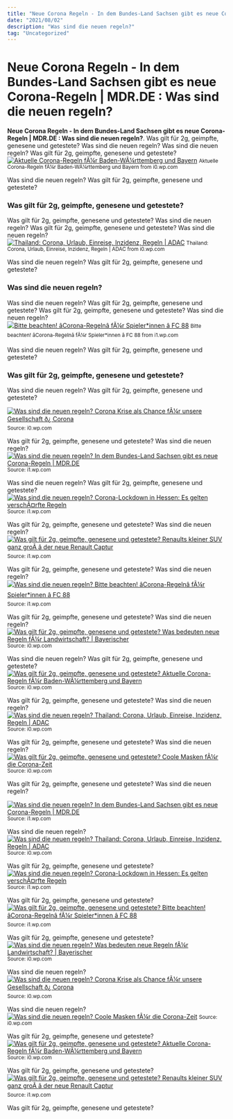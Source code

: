 ```yaml
---
title: "Neue Corona Regeln - In dem Bundes-Land Sachsen gibt es neue Corona-Regeln | MDR.DE : Was sind die neuen regeln?"
date: "2021/08/02"
description: "Was sind die neuen regeln?"
tag: "Uncategorized"
---
```


# Neue Corona Regeln - In dem Bundes-Land Sachsen gibt es neue Corona-Regeln | MDR.DE : Was sind die neuen regeln?
**Neue Corona Regeln - In dem Bundes-Land Sachsen gibt es neue Corona-Regeln | MDR.DE : Was sind die neuen regeln?**. Was gilt für 2g, geimpfte, genesene und getestete? Was sind die neuen regeln?
Was sind die neuen regeln? Was gilt für 2g, geimpfte, genesene und getestete?
[![Aktuelle Corona-Regeln fÃ¼r Baden-WÃ¼rttemberg und Bayern](https://i0.wp.com/www.schwaebische.de/cms_media/module_img/13046/6523392_1_opengraphpremium_Die_verschaerfte_Maskenpflicht_in_Risikogebieten_wird_von_einer_grossen_Mehrheit_unterstuetzt._Foto_Arne_Dedert_dpa.jpg "Aktuelle Corona-Regeln fÃ¼r Baden-WÃ¼rttemberg und Bayern")](https://i0.wp.com/www.schwaebische.de/cms_media/module_img/13046/6523392_1_opengraphpremium_Die_verschaerfte_Maskenpflicht_in_Risikogebieten_wird_von_einer_grossen_Mehrheit_unterstuetzt._Foto_Arne_Dedert_dpa.jpg)
<small>Aktuelle Corona-Regeln fÃ¼r Baden-WÃ¼rttemberg und Bayern from i0.wp.com</small>

Was sind die neuen regeln? Was gilt für 2g, geimpfte, genesene und getestete?

### Was gilt für 2g, geimpfte, genesene und getestete?
Was gilt für 2g, geimpfte, genesene und getestete? Was sind die neuen regeln?
Was gilt für 2g, geimpfte, genesene und getestete? Was sind die neuen regeln?
[![Thailand: Corona, Urlaub, Einreise, Inzidenz, Regeln | ADAC](https://i0.wp.com/assets.adac.de/image/upload/c_scale,f_auto,t_1:1-default,w_1500/v1/ADAC-eV/KOR/Bilder/RF/news-phuket-strand-2106_b5ol7o "Thailand: Corona, Urlaub, Einreise, Inzidenz, Regeln | ADAC")](https://i0.wp.com/assets.adac.de/image/upload/c_scale,f_auto,t_1:1-default,w_1500/v1/ADAC-eV/KOR/Bilder/RF/news-phuket-strand-2106_b5ol7o)
<small>Thailand: Corona, Urlaub, Einreise, Inzidenz, Regeln | ADAC from i0.wp.com</small>

Was sind die neuen regeln? Was gilt für 2g, geimpfte, genesene und getestete?

### Was sind die neuen regeln?
Was sind die neuen regeln? Was gilt für 2g, geimpfte, genesene und getestete?
Was gilt für 2g, geimpfte, genesene und getestete? Was sind die neuen regeln?
[![Bitte beachten! âCorona-Regelnâ fÃ¼r Spieler*innen â FC 88](https://i1.wp.com/www.fc88.de/wp-content/uploads/2020/09/Corona-Regeln-Spieler-1-1697x2400.png "Bitte beachten! âCorona-Regelnâ fÃ¼r Spieler*innen â FC 88")](https://i1.wp.com/www.fc88.de/wp-content/uploads/2020/09/Corona-Regeln-Spieler-1-1697x2400.png)
<small>Bitte beachten! âCorona-Regelnâ fÃ¼r Spieler*innen â FC 88 from i1.wp.com</small>

Was sind die neuen regeln? Was gilt für 2g, geimpfte, genesene und getestete?

### Was gilt für 2g, geimpfte, genesene und getestete?
Was sind die neuen regeln? Was gilt für 2g, geimpfte, genesene und getestete?


[![Was sind die neuen regeln? Corona Krise als Chance fÃ¼r unsere Gesellschaft ð¿ Corona](https://i1.wp.com/tse3.mm.bing.net/th?id=OIP.DDYm9UuBOG2ufC4ySWLrfgHaQH&amp;pid=15.1 "Corona Krise als Chance fÃ¼r unsere Gesellschaft ð¿ Corona")](https://i0.wp.com/i.pinimg.com/736x/6a/a6/b6/6aa6b6d5a35ad56b4f6b488b871fefcf.jpg)
<small>Source: i0.wp.com</small>

Was gilt für 2g, geimpfte, genesene und getestete? Was sind die neuen regeln?
[![Was sind die neuen regeln? In dem Bundes-Land Sachsen gibt es neue Corona-Regeln | MDR.DE](https://i1.wp.com/tse1.mm.bing.net/th?id=OIP.oNYChwSrwh65EcoCiMs4dAHaEK&amp;pid=15.1 "In dem Bundes-Land Sachsen gibt es neue Corona-Regeln | MDR.DE")](https://i1.wp.com/cdn.mdr.de/nachrichten/mdraktuell-corona-weihnacht-102_v-variantBig16x9_wm-true_zc-ecbbafc6.jpg?version=45840)
<small>Source: i1.wp.com</small>

Was sind die neuen regeln? Was gilt für 2g, geimpfte, genesene und getestete?
[![Was sind die neuen regeln? Corona-Lockdown in Hessen: Es gelten verschÃ¤rfte Regeln](https://i0.wp.com/tse3.mm.bing.net/th?id=OIP.f7PW_RHrisCTNtuAoIOcowHaEK&amp;pid=15.1 "Corona-Lockdown in Hessen: Es gelten verschÃ¤rfte Regeln")](https://i1.wp.com/www.fuldaerzeitung.de/bilder/2021/01/07/90161084/24843668-lockdown-corona-regeln-2pm7Fc0mSjef.jpg)
<small>Source: i1.wp.com</small>

Was gilt für 2g, geimpfte, genesene und getestete? Was sind die neuen regeln?
[![Was gilt für 2g, geimpfte, genesene und getestete? Renaults kleiner SUV ganz groÃ â der neue Renault Captur](https://i1.wp.com/tse2.mm.bing.net/th?id=OIP.2SP9K1W-0rSXz0eLUk910gHaD4&amp;pid=15.1 "Renaults kleiner SUV ganz groÃ â der neue Renault Captur")](https://i1.wp.com/n-land.de/wp-content/uploads/2020/01/Bild1-1200x629.jpg)
<small>Source: i1.wp.com</small>

Was gilt für 2g, geimpfte, genesene und getestete? Was sind die neuen regeln?
[![Was sind die neuen regeln? Bitte beachten! âCorona-Regelnâ fÃ¼r Spieler*innen â FC 88](https://i0.wp.com/tse2.mm.bing.net/th?id=OIP.kG_dUqj2Tqo4Yn3DOKtqpQHaKe&amp;pid=15.1 "Bitte beachten! âCorona-Regelnâ fÃ¼r Spieler*innen â FC 88")](https://i1.wp.com/www.fc88.de/wp-content/uploads/2020/09/Corona-Regeln-Spieler-1-1697x2400.png)
<small>Source: i1.wp.com</small>

Was gilt für 2g, geimpfte, genesene und getestete? Was sind die neuen regeln?
[![Was gilt für 2g, geimpfte, genesene und getestete? Was bedeuten neue Regeln fÃ¼r Landwirtschaft? | Bayerischer](https://i0.wp.com/tse1.mm.bing.net/th?id=OIP.XfIbhdL8f_nVvK8cYm5algHaEK&amp;pid=15.1 "Was bedeuten neue Regeln fÃ¼r Landwirtschaft? | Bayerischer")](https://i0.wp.com/www.bayerischerbauernverband.de/sites/default/files/styles/bbv_breitformat_ratio_16_9_size_1534x862px/public/2020-03/sharepic_corona_ausgangssperre.png?itok=biW1blWc)
<small>Source: i0.wp.com</small>

Was sind die neuen regeln? Was gilt für 2g, geimpfte, genesene und getestete?
[![Was gilt für 2g, geimpfte, genesene und getestete? Aktuelle Corona-Regeln fÃ¼r Baden-WÃ¼rttemberg und Bayern](https://i1.wp.com/tse4.mm.bing.net/th?id=OIP.U_AiZiYupIyYni_Bhe9aaAHaD4&amp;pid=15.1 "Aktuelle Corona-Regeln fÃ¼r Baden-WÃ¼rttemberg und Bayern")](https://i0.wp.com/www.schwaebische.de/cms_media/module_img/13046/6523392_1_opengraphpremium_Die_verschaerfte_Maskenpflicht_in_Risikogebieten_wird_von_einer_grossen_Mehrheit_unterstuetzt._Foto_Arne_Dedert_dpa.jpg)
<small>Source: i0.wp.com</small>

Was gilt für 2g, geimpfte, genesene und getestete? Was sind die neuen regeln?
[![Was sind die neuen regeln? Thailand: Corona, Urlaub, Einreise, Inzidenz, Regeln | ADAC](https://i1.wp.com/tse4.mm.bing.net/th?id=OIP.HYBCJqI3Wsnxi1M9k893FgHaHa&amp;pid=15.1 "Thailand: Corona, Urlaub, Einreise, Inzidenz, Regeln | ADAC")](https://i0.wp.com/assets.adac.de/image/upload/c_scale,f_auto,t_1:1-default,w_1500/v1/ADAC-eV/KOR/Bilder/RF/news-phuket-strand-2106_b5ol7o)
<small>Source: i0.wp.com</small>

Was gilt für 2g, geimpfte, genesene und getestete? Was sind die neuen regeln?
[![Was gilt für 2g, geimpfte, genesene und getestete? Coole Masken fÃ¼r die Corona-Zeit](https://i0.wp.com/tse3.mm.bing.net/th?id=OIP.fRR_DYyDhiGbgrDdrhcBUAHaGd&amp;pid=15.1 "Coole Masken fÃ¼r die Corona-Zeit")](https://i0.wp.com/www.kgs-gerlingen.de/images/Corona_Masken_4a_Zeichnen.jpg)
<small>Source: i0.wp.com</small>

Was gilt für 2g, geimpfte, genesene und getestete? Was sind die neuen regeln?

[![Was sind die neuen regeln? In dem Bundes-Land Sachsen gibt es neue Corona-Regeln | MDR.DE](https://i1.wp.com/tse1.mm.bing.net/th?id=OIP.oNYChwSrwh65EcoCiMs4dAHaEK&amp;pid=15.1 "In dem Bundes-Land Sachsen gibt es neue Corona-Regeln | MDR.DE")](https://i1.wp.com/cdn.mdr.de/nachrichten/mdraktuell-corona-weihnacht-102_v-variantBig16x9_wm-true_zc-ecbbafc6.jpg?version=45840)
<small>Source: i1.wp.com</small>

Was sind die neuen regeln?
[![Was sind die neuen regeln? Thailand: Corona, Urlaub, Einreise, Inzidenz, Regeln | ADAC](https://i1.wp.com/tse4.mm.bing.net/th?id=OIP.HYBCJqI3Wsnxi1M9k893FgHaHa&amp;pid=15.1 "Thailand: Corona, Urlaub, Einreise, Inzidenz, Regeln | ADAC")](https://i0.wp.com/assets.adac.de/image/upload/c_scale,f_auto,t_1:1-default,w_1500/v1/ADAC-eV/KOR/Bilder/RF/news-phuket-strand-2106_b5ol7o)
<small>Source: i0.wp.com</small>

Was gilt für 2g, geimpfte, genesene und getestete?
[![Was sind die neuen regeln? Corona-Lockdown in Hessen: Es gelten verschÃ¤rfte Regeln](https://i0.wp.com/tse3.mm.bing.net/th?id=OIP.f7PW_RHrisCTNtuAoIOcowHaEK&amp;pid=15.1 "Corona-Lockdown in Hessen: Es gelten verschÃ¤rfte Regeln")](https://i1.wp.com/www.fuldaerzeitung.de/bilder/2021/01/07/90161084/24843668-lockdown-corona-regeln-2pm7Fc0mSjef.jpg)
<small>Source: i1.wp.com</small>

Was gilt für 2g, geimpfte, genesene und getestete?
[![Was gilt für 2g, geimpfte, genesene und getestete? Bitte beachten! âCorona-Regelnâ fÃ¼r Spieler*innen â FC 88](https://i0.wp.com/tse2.mm.bing.net/th?id=OIP.kG_dUqj2Tqo4Yn3DOKtqpQHaKe&amp;pid=15.1 "Bitte beachten! âCorona-Regelnâ fÃ¼r Spieler*innen â FC 88")](https://i1.wp.com/www.fc88.de/wp-content/uploads/2020/09/Corona-Regeln-Spieler-1-1697x2400.png)
<small>Source: i1.wp.com</small>

Was gilt für 2g, geimpfte, genesene und getestete?
[![Was sind die neuen regeln? Was bedeuten neue Regeln fÃ¼r Landwirtschaft? | Bayerischer](https://i0.wp.com/tse1.mm.bing.net/th?id=OIP.XfIbhdL8f_nVvK8cYm5algHaEK&amp;pid=15.1 "Was bedeuten neue Regeln fÃ¼r Landwirtschaft? | Bayerischer")](https://i0.wp.com/www.bayerischerbauernverband.de/sites/default/files/styles/bbv_breitformat_ratio_16_9_size_1534x862px/public/2020-03/sharepic_corona_ausgangssperre.png?itok=biW1blWc)
<small>Source: i0.wp.com</small>

Was sind die neuen regeln?
[![Was sind die neuen regeln? Corona Krise als Chance fÃ¼r unsere Gesellschaft ð¿ Corona](https://i1.wp.com/tse3.mm.bing.net/th?id=OIP.DDYm9UuBOG2ufC4ySWLrfgHaQH&amp;pid=15.1 "Corona Krise als Chance fÃ¼r unsere Gesellschaft ð¿ Corona")](https://i0.wp.com/i.pinimg.com/736x/6a/a6/b6/6aa6b6d5a35ad56b4f6b488b871fefcf.jpg)
<small>Source: i0.wp.com</small>

Was sind die neuen regeln?
[![Was sind die neuen regeln? Coole Masken fÃ¼r die Corona-Zeit](https://i0.wp.com/tse3.mm.bing.net/th?id=OIP.fRR_DYyDhiGbgrDdrhcBUAHaGd&amp;pid=15.1 "Coole Masken fÃ¼r die Corona-Zeit")](https://i0.wp.com/www.kgs-gerlingen.de/images/Corona_Masken_4a_Zeichnen.jpg)
<small>Source: i0.wp.com</small>

Was gilt für 2g, geimpfte, genesene und getestete?
[![Was gilt für 2g, geimpfte, genesene und getestete? Aktuelle Corona-Regeln fÃ¼r Baden-WÃ¼rttemberg und Bayern](https://i1.wp.com/tse4.mm.bing.net/th?id=OIP.U_AiZiYupIyYni_Bhe9aaAHaD4&amp;pid=15.1 "Aktuelle Corona-Regeln fÃ¼r Baden-WÃ¼rttemberg und Bayern")](https://i0.wp.com/www.schwaebische.de/cms_media/module_img/13046/6523392_1_opengraphpremium_Die_verschaerfte_Maskenpflicht_in_Risikogebieten_wird_von_einer_grossen_Mehrheit_unterstuetzt._Foto_Arne_Dedert_dpa.jpg)
<small>Source: i0.wp.com</small>

Was gilt für 2g, geimpfte, genesene und getestete?
[![Was gilt für 2g, geimpfte, genesene und getestete? Renaults kleiner SUV ganz groÃ â der neue Renault Captur](https://i1.wp.com/tse2.mm.bing.net/th?id=OIP.2SP9K1W-0rSXz0eLUk910gHaD4&amp;pid=15.1 "Renaults kleiner SUV ganz groÃ â der neue Renault Captur")](https://i1.wp.com/n-land.de/wp-content/uploads/2020/01/Bild1-1200x629.jpg)
<small>Source: i1.wp.com</small>

Was gilt für 2g, geimpfte, genesene und getestete?
